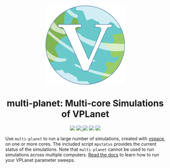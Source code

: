 
<p align="center">
  <img width = "250" src="docs/VPLanetLogo.png"/>
</p>

<h1 align="center">multi-planet: Multi-core Simulations of VPLanet</h1>

<p align="center">
  <a href="https://VirtualPlanetaryLaboratory.github.io/multi-planet/"><img src="https://img.shields.io/badge/read-the_docs-blue.svg?style=flat"></a>
  <a href="https://github.com/VirtualPlanetaryLaboratory/multi-planet//actions/workflows/docs.yml">
  <img src="https://github.com/VirtualPlanetaryLaboratory/multi-planet//actions/workflows/docs.yml/badge.svg"/>
  </a>
   <img src="https://img.shields.io/badge/Python-3.6--3.9-orange.svg"/></a>
  <a href="LICENSE"><img src="https://img.shields.io/badge/license-MIT-purple.svg"/></a>
    <a href="https://github.com/VirtualPlanetaryLaboratory/multi-planet//actions/workflows/tests.yml">
  <img src="https://github.com/VirtualPlanetaryLaboratory/multi-planet//actions/workflows/tests.yml/badge.svg"/>
  </a>
</p>

Use `multi-planet` to run a large number of simulations, created with [vspace](https://github.com/VirtualPlanetaryLaboratory/vspace), on one or more cores.  The included script `mpstatus` provides the current status of the simulations. Note that `multi-planet` cannot be used to run simulations across multiple computers. [Read the docs](https://VirtualPlanetaryLaboratory.github.io/multi-planet/) to learn how to run your VPLanet parameter sweeps.

